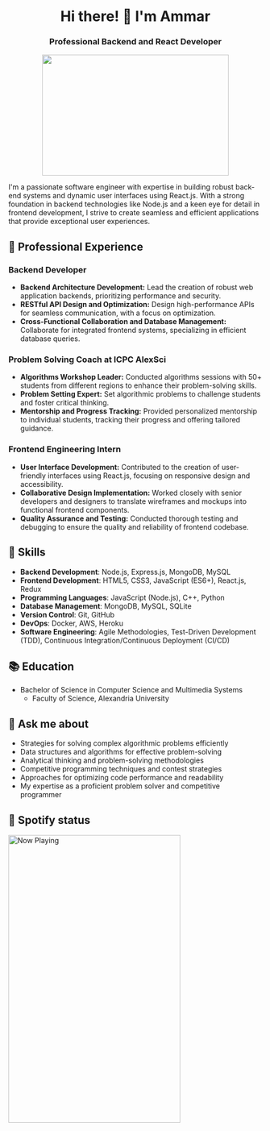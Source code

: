 <h1 align="center">Hi there! 👋 I'm Ammar</h1>
<h3 align="center">Professional Backend and React Developer</h3>

<p align="center">
<img src="https://c.tenor.com/p7IgwS17V0sAAAAC/rtj-rick-and-morty.gif" height="240" width="370">
</p>

I'm a passionate software engineer with expertise in building robust back-end systems and dynamic user interfaces using React.js. With a strong foundation in backend technologies like Node.js and a keen eye for detail in frontend development, I strive to create seamless and efficient applications that provide exceptional user experiences.

## 💼 Professional Experience

### Backend Developer
- **Backend Architecture Development:** Lead the creation of robust web application backends, prioritizing performance and security.
- **RESTful API Design and Optimization:** Design high-performance APIs for seamless communication, with a focus on optimization.
- **Cross-Functional Collaboration and Database Management:** Collaborate for integrated frontend systems, specializing in efficient database queries.

### Problem Solving Coach at ICPC AlexSci
- **Algorithms Workshop Leader:** Conducted algorithms sessions with 50+ students from different regions to enhance their problem-solving skills.
- **Problem Setting Expert:** Set algorithmic problems to challenge students and foster critical thinking.
- **Mentorship and Progress Tracking:** Provided personalized mentorship to individual students, tracking their progress and offering tailored guidance.

### Frontend Engineering Intern
- **User Interface Development:** Contributed to the creation of user-friendly interfaces using React.js, focusing on responsive design and accessibility.
- **Collaborative Design Implementation:** Worked closely with senior developers and designers to translate wireframes and mockups into functional frontend components.
- **Quality Assurance and Testing:** Conducted thorough testing and debugging to ensure the quality and reliability of frontend codebase.

## 🚀 Skills

- **Backend Development**: Node.js, Express.js, MongoDB, MySQL
- **Frontend Development**: HTML5, CSS3, JavaScript (ES6+), React.js, Redux
- **Programming Languages**: JavaScript (Node.js), C++, Python
- **Database Management**: MongoDB, MySQL, SQLite
- **Version Control**: Git, GitHub
- **DevOps**: Docker, AWS, Heroku
- **Software Engineering**: Agile Methodologies, Test-Driven Development (TDD), Continuous Integration/Continuous Deployment (CI/CD)

## 📚 Education

- Bachelor of Science in Computer Science and Multimedia Systems
  - Faculty of Science, Alexandria University

## 💬 Ask me about

- Strategies for solving complex algorithmic problems efficiently
- Data structures and algorithms for effective problem-solving
- Analytical thinking and problem-solving methodologies
- Competitive programming techniques and contest strategies
- Approaches for optimizing code performance and readability
- My expertise as a proficient problem solver and competitive programmer

## 🎵 Spotify status

<a href="https://open.spotify.com/track/1yS8J9iYUVXBs2k7HH8LBd?opened">
  <img src="https://jvillegasd-spotify.vercel.app/api/song" width="341" height="571" alt="Now Playing">
</a>
